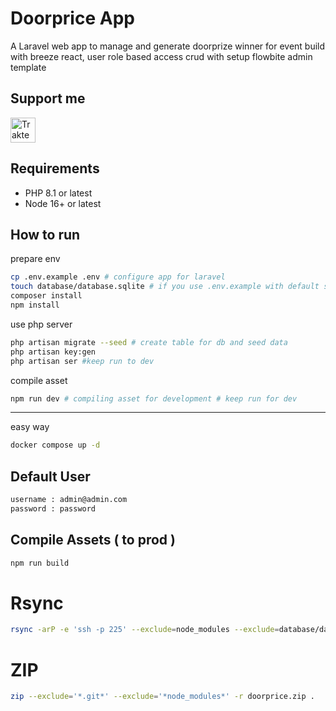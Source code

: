 # Doorprice App

A Laravel web app to manage and generate doorprize winner for event build with breeze react, user role based access crud with setup flowbite admin template

## Support me

<a href="https://trakteer.id/ajikamaludin" target="_blank"><img id="wse-buttons-preview" src="https://cdn.trakteer.id/images/embed/trbtn-blue-2.png" height="40" style="border:0px;height:40px;" alt="Trakteer Saya"></a>

## Requirements

-   PHP 8.1 or latest
-   Node 16+ or latest

## How to run

prepare env

```bash
cp .env.example .env # configure app for laravel
touch database/database.sqlite # if you use .env.example with default sqlite database
composer install
npm install
```

use php server

```bash
php artisan migrate --seed # create table for db and seed data
php artisan key:gen
php artisan ser #keep run to dev
```

compile asset

```bash
npm run dev # compiling asset for development # keep run for dev
```

<hr/>

easy way

```bash
docker compose up -d
```

## Default User

```bash
username : admin@admin.com
password : password
```

## Compile Assets ( to prod )

```bash
npm run build
```

# Rsync

```bash
rsync -arP -e 'ssh -p 225' --exclude=node_modules --exclude=database/database.sqlite --exclude=.git --exclude=.env --exclude=public/hot . arm@ajikamaludin.id:/home/arm/projects/www/doorprice
```

# ZIP

```bash
zip --exclude='*.git*' --exclude='*node_modules*' -r doorprice.zip .
```
